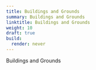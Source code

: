 ```yaml
---
title: Buildings and Grounds
summary: Buildings and Grounds
linktitle: Buildings and Grounds
weight: 10
draft: true
build:
  render: never
---
```


Buildings and Grounds